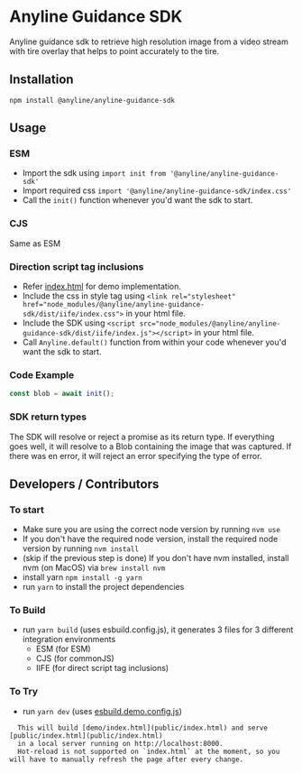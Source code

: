 # Anyline Guidance SDK

Anyline guidance sdk to retrieve high resolution image from a video stream with tire overlay that helps to point accurately to the tire.

## Installation

```shell
npm install @anyline/anyline-guidance-sdk
```


## Usage

### ESM
   - Import the sdk using `import init from '@anyline/anyline-guidance-sdk'` 
   - Import required css `import '@anyline/anyline-guidance-sdk/index.css'`
   - Call the `init()` function whenever you'd want the sdk to start.

### CJS
   Same as ESM

### Direction script tag inclusions
   - Refer [index.html](./public/index.html) for demo implementation.
   - Include the css in style tag using `<link rel="stylesheet" href="node_modules/@anyline/anyline-guidance-sdk/dist/iife/index.css">` in your html file.
   - Include the SDK using `<script src="node_modules/@anyline/anyline-guidance-sdk/dist/iife/index.js"></script>` in your html file.
   - Call `Anyline.default()` function from within your code whenever you'd want the sdk to start.

### Code Example

```js
const blob = await init();
```

### SDK return types

The SDK will resolve or reject a promise as its return type. If everything goes well, it will resolve to a Blob containing the image that was captured. If there was en error, it will reject an error specifying the type of error.


## Developers / Contributors
### To start
  - Make sure you are using the correct node version by running `nvm use`
  - If you don't have the required node version, install the required node version by running `nvm install`
  - (skip if the previous step is done) If you don't have nvm installed, install nvm (on MacOS) via `brew install nvm`
  - install yarn `npm install -g yarn`
  - run `yarn` to install the project dependencies

### To Build
  - run `yarn build` (uses esbuild.config.js), it generates 3 files for 3 different integration environments
    - ESM (for ESM)
    - CJS (for commonJS)
    - IIFE (for direct script tag inclusions)

### To Try
  - run `yarn dev` (uses [esbuild.demo.config.js](./esbuild.demo.config.js))
  ```
    This will build [demo/index.html](public/index.html) and serve [public/index.html](public/index.html)
    in a local server running on http://localhost:8000.  
    Hot-reload is not supported on `index.html` at the moment, so you will have to manually refresh the page after every change.
  ```
  
